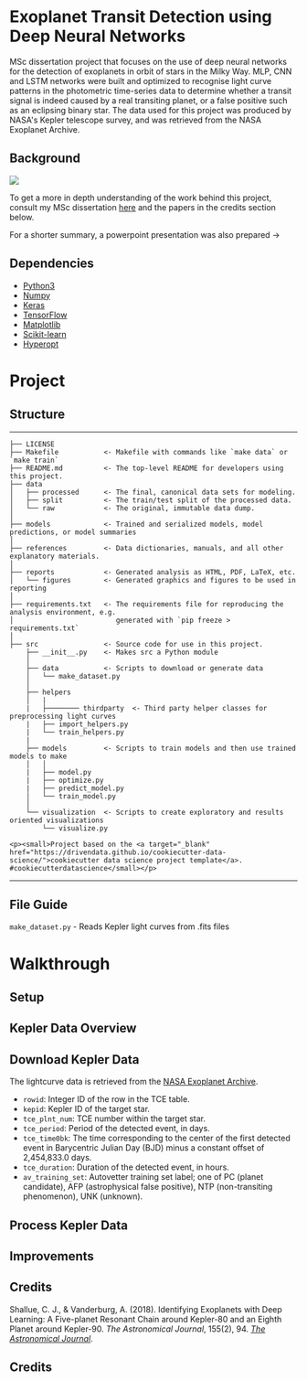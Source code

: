 # Exoplanet Transit Detection using Deep Neural Networks

MSc dissertation project that focuses on the use of deep neural networks for the detection of exoplanets in orbit of stars in the Milky Way. MLP, CNN and LSTM networks were built and optimized to recognise light curve patterns in the photometric time-series data to determine whether a transit signal is indeed caused by a real transiting planet, or a false positive such as an eclipsing binary star.
The data used for this project was produced by NASA's Kepler telescope survey, and was retrieved from the NASA Exoplanet Archive. 

## Background


![](TRANSIT.gif)

To get a more in depth understanding of the work behind this project, consult my MSc dissertation [here]() and the papers in the credits section below. 

For a shorter summary, a powerpoint presentation was also prepared -> 

## Dependencies

  * [Python3](https://www.continuum.io/downloads)
  * [Numpy](http://www.numpy.org/)
  * [Keras](https://keras.io/)
  * [TensorFlow](https://www.tensorflow.org/)
  * [Matplotlib](https://matplotlib.org/)
  * [Scikit-learn](http://scikit-learn.org/stable/)
  * [Hyperopt](https://github.com/hyperopt/hyperopt/)

# Project

## Structure

------------
    ├── LICENSE
    ├── Makefile           <- Makefile with commands like `make data` or `make train`
    ├── README.md          <- The top-level README for developers using this project.
    ├── data
    │   ├── processed      <- The final, canonical data sets for modeling.
    │   ├── split          <- The train/test split of the processed data. 
    │   └── raw            <- The original, immutable data dump.
    │
    ├── models             <- Trained and serialized models, model predictions, or model summaries
    │
    ├── references         <- Data dictionaries, manuals, and all other explanatory materials.
    │
    ├── reports            <- Generated analysis as HTML, PDF, LaTeX, etc.
    │   └── figures        <- Generated graphics and figures to be used in reporting
    │
    ├── requirements.txt   <- The requirements file for reproducing the analysis environment, e.g.
    │                         generated with `pip freeze > requirements.txt`
    │
    ├── src                <- Source code for use in this project.
        ├── __init__.py    <- Makes src a Python module
        │
        ├── data           <- Scripts to download or generate data
        │   └── make_dataset.py
        │
        ├── helpers
        │   | 
        |   ├──────── thirdparty  <- Third party helper classes for preprocessing light curves 
        |   ├── import_helpers.py
        |   └── train_helpers.py 
        |
        ├── models         <- Scripts to train models and then use trained models to make
        │   │
        |   ├── model.py
        |   ├── optimize.py
        |   ├── predict_model.py
        │   └── train_model.py
        │
        └── visualization  <- Scripts to create exploratory and results oriented visualizations
            └── visualize.py

    <p><small>Project based on the <a target="_blank" href="https://drivendata.github.io/cookiecutter-data-science/">cookiecutter data science project template</a>. #cookiecutterdatascience</small></p>
--------

## File Guide 

`make_dataset.py` - Reads Kepler light curves from .fits files


# Walkthrough 

## Setup 

## Kepler Data Overview 

## Download Kepler Data 




The lightcurve data is retrieved from the [NASA Exoplanet
Archive](https://exoplanetarchive.ipac.caltech.edu/cgi-bin/TblView/nph-tblView?app=ExoTbls&config=q1_q17_dr24_tce).


* `rowid`: Integer ID of the row in the TCE table.
* `kepid`: Kepler ID of the target star.
* `tce_plnt_num`: TCE number within the target star.
* `tce_period`: Period of the detected event, in days.
* `tce_time0bk`: The time corresponding to the center of the first detected
      event in Barycentric Julian Day (BJD) minus a constant offset of
      2,454,833.0 days.
* `tce_duration`: Duration of the detected event, in hours.
* `av_training_set`: Autovetter training set label; one of PC (planet candidate),
      AFP (astrophysical false positive), NTP (non-transiting phenomenon),
      UNK (unknown).
      

## Process Kepler Data




## Improvements 


## Credits 

Shallue, C. J., & Vanderburg, A. (2018). Identifying Exoplanets with Deep
Learning: A Five-planet Resonant Chain around Kepler-80 and an Eighth Planet
around Kepler-90. *The Astronomical Journal*, 155(2), 94. 
[*The Astronomical Journal*](http://iopscience.iop.org/article/10.3847/1538-3881/aa9e09/meta).





## Credits

